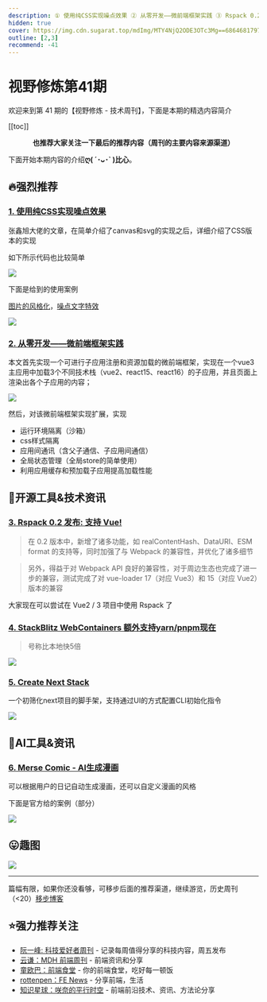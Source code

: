 ```yaml
---
description: ① 使用纯CSS实现噪点效果 ② 从零开发——微前端框架实践 ③ Rspack 0.2 发布,支持 Vue! ④ StackBlitz WebContainers 额外支持yarn/pnpm现在 ⑤ Create Next Stack ⑥ Merse Comic - AI生成漫画
hidden: true
cover: https://img.cdn.sugarat.top/mdImg/MTY4NjQ2ODE3OTc3Mg==686468179772
outline: [2,3]
recommend: -41
---
```


# 视野修炼第41期

欢迎来到第 41 期的【视野修炼 - 技术周刊】，下面是本期的精选内容简介

[[toc]]

<center>

**​也推荐大家关注一下最后的推荐内容（周刊的主要内容来源渠道）**
</center>

下面开始本期内容的介绍**ღ( ´･ᴗ･` )比心**。
## 🔥强烈推荐
### [1. 使用纯CSS实现噪点效果](https://www.zhangxinxu.com/wordpress/2023/06/css-noise/)
张鑫旭大佬的文章，在简单介绍了canvas和svg的实现之后，详细介绍了CSS版本的实现

如下所示代码也比较简单

![](https://img.cdn.sugarat.top/mdImg/MTY4NjQ1MTk0MzU5NQ==686451943595)

下面是给到的使用案例

[图片的风格化](https://www.zhangxinxu.com/study/202306/css-old-photo-demo.php)，[噪点文字特效](https://www.zhangxinxu.com/study/202306/css-nosic-text-demo.php)

![](https://img.cdn.sugarat.top/mdImg/MTY4NjQ1MjIzODkxNA==686452238914)

### [2. 从零开发——微前端框架实践](https://mp.weixin.qq.com/s/YOr1OnCEk8-XssrTyeM6Pw)

本文首先实现一个可进行子应用注册和资源加载的微前端框架，实现在一个vue3主应用中加载3个不同技术栈（vue2、react15、react16）的子应用，并且页面上渲染出各个子应用的内容；

![](https://img.cdn.sugarat.top/mdImg/MTY4NjQ2NTUzNDk2MQ==686465534961)

然后，对该微前端框架实现扩展，实现
* 运行环境隔离（沙箱）
* css样式隔离
* 应用间通讯（含父子通信、子应用间通信）
* 全局状态管理（全局store的简单使用）
* 利用应用缓存和预加载子应用提高加载性能

## 🔧开源工具&技术资讯

### [3. Rspack 0.2 发布: 支持 Vue!](https://www.rspack.dev/zh/blog/announcing-0.2.html)
>在 0.2 版本中，新增了诸多功能，如 realContentHash、DataURI、ESM format 的支持等，同时加强了与 Webpack 的兼容性，并优化了诸多细节

>另外，得益于对 Webpack API 良好的兼容性，对于周边生态也完成了进一步的兼容，测试完成了对 vue-loader 17（对应 Vue3）和 15（对应 Vue2）版本的兼容

大家现在可以尝试在 Vue2 / 3 项目中使用 Rspack 了

### [4. StackBlitz WebContainers 额外支持yarn/pnpm现在](https://blog.stackblitz.com/posts/announcing-native-package-manager-support/)
>号称比本地快5倍

![](https://img.cdn.sugarat.top/mdImg/MTY4NjQ1MTIxMjk0Nw==686451212947)

### [5. Create Next Stack](https://www.create-next-stack.com/)

一个初筛化next项目的脚手架，支持通过UI的方式配置CLI初始化指令

![](https://img.cdn.sugarat.top/mdImg/MTY4NjQ2NDYwMzkwNA==686464603904)

## 🤖AI工具&资讯
### [6. Merse Comic - AI生成漫画](https://comic.merse.co/)
可以根据用户的日记自动生成漫画，还可以自定义漫画的风格

下面是官方给的案例（部分）

![](https://img.cdn.sugarat.top/mdImg/MTY4NjQ2NjcwNTU4OQ==686466705590)

## 😛趣图

![](https://img.cdn.sugarat.top/mdImg/MTY4NjQ2NjkxMDMwOQ==686466910309)

---

篇幅有限，如果你还没看够，可移步后面的推荐渠道，继续游览，历史周刊（<20）[移步博客](https://www.dmsrs.org/weekly/index.html)

## ⭐️强力推荐关注
* [阮一峰: 科技爱好者周刊](https://www.ruanyifeng.com/blog/archives.html) - 记录每周值得分享的科技内容，周五发布
* [云谦：MDH 前端周刊](https://www.yuque.com/chencheng/mdh-weekly) - 前端资讯和分享
* [童欧巴：前端食堂](https://github.com/Geekhyt/weekly) - 你的前端食堂，吃好每一顿饭
* [rottenpen：FE News](https://rottenpen.zhubai.love/) - 分享前端，生活
* [知识星球：咲奈的平行时空](https://wx.zsxq.com/dweb2/index/group/15552285284822) - 前端前沿技术、资讯、方法论分享
